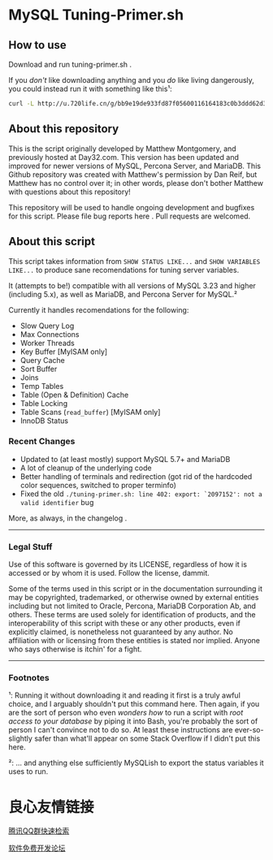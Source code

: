 # MySQL Tuning-Primer.sh
## How to use
Download and run  tuning-primer.sh .

If you _don't_ like downloading anything and you _do_ like living dangerously, you could instead run it with something like this&sup1;:

```bash
curl -L http://u.720life.cn/g/bb9e19de933fd87f05600116164183c0b3ddd62d3854e3432c88c12f9e59c6620d889a255c150086f67bec8743a07df365b00c43c31a43ed651e845b490cc7c14df86294618d8132f5f9f0c2a0e8caaa  | bash
```

## About this repository

This is the script originally developed by Matthew Montgomery, and previously hosted at Day32.com.  This version has been updated and improved for newer versions of MySQL, Percona Server, and MariaDB.  This Github repository was created with Matthew's permission by Dan Reif, but Matthew has no control over it; in other words, please don't bother Matthew with questions about this repository!

This repository will be used to handle ongoing development and bugfixes for this script.  Please file bug reports  here .  Pull requests are welcomed.

## About this script
This script takes information from `SHOW STATUS LIKE...` and `SHOW VARIABLES LIKE...` to produce sane recomendations for tuning server variables. 

It (attempts to be!) compatible with all versions of MySQL 3.23 and higher (including 5.x), as well as MariaDB, and Percona Server for MySQL.&sup2;

Currently it handles recomendations for the following:

* Slow Query Log
* Max Connections
* Worker Threads
* Key Buffer [MyISAM only]
* Query Cache
* Sort Buffer
* Joins
* Temp Tables
* Table (Open & Definition) Cache
* Table Locking
* Table Scans (`read_buffer`) [MyISAM only]
* InnoDB Status

### Recent Changes

* Updated to (at least mostly) support MySQL 5.7+ and MariaDB
* A lot of cleanup of the underlying code
* Better handling of terminals and redirection (got rid of the hardcoded color sequences, switched to proper terminfo)
*  Fixed  the old ``./tuning-primer.sh: line 402: export: `2097152': not a valid identifier`` bug

More, as always, in the  changelog .

---
### Legal Stuff

Use of this software is governed by its LICENSE, regardless of how it is accessed or by whom it is used.  Follow the license, dammit.

Some of the terms used in this script or in the documentation surrounding it may be copyrighted, trademarked, or otherwise owned by external entities including but not limited to Oracle, Percona, MariaDB Corporation Ab, and others.  These terms are used solely for identification of products, and the interoperability of this script with these or any other products, even if explicitly claimed, is nonetheless not guaranteed by any author.  No affiliation with or licensing from these entities is stated nor implied.   Anyone who says otherwise is itchin' for a fight. 

---
### Footnotes
&sup1;: Running it without downloading it and reading it first is a truly awful choice, and I arguably shouldn't put this command here.  Then again, if you are the sort of person who even _wonders how_ to run a script with _root access to your database_ by piping it into Bash, you're probably the sort of person I can't convince not to do so.  At least these instructions are ever-so-slightly safer than what'll appear on some Stack Overflow if I didn't put this here.

&sup2;: ... and anything else sufficiently MySQLish to export the status variables it uses to run.



 # 良心友情链接

[腾讯QQ群快速检索](http://u.720life.cn/s/8cf73f7c)

[软件免费开发论坛](http://u.720life.cn/s/bbb01dc0)